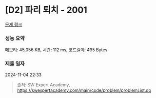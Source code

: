 # [D2] 파리 퇴치 - 2001 

[문제 링크](https://swexpertacademy.com/main/code/problem/problemDetail.do?contestProbId=AV5PzOCKAigDFAUq) 

### 성능 요약

메모리: 45,056 KB, 시간: 112 ms, 코드길이: 495 Bytes

### 제출 일자

2024-11-04 22:33



> 출처: SW Expert Academy, https://swexpertacademy.com/main/code/problem/problemList.do